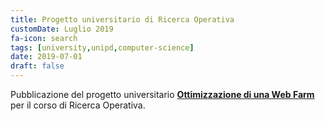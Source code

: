 ```yaml
---
title: Progetto universitario di Ricerca Operativa
customDate: Luglio 2019
fa-icon: search
tags: [university,unipd,computer-science]
date: 2019-07-01
draft: false
---
```


Pubblicazione del progetto universitario **[Ottimizzazione di una Web Farm](https://github.com/Maxelweb/RicercaOperativaUNIPD)** per il corso di Ricerca Operativa.
